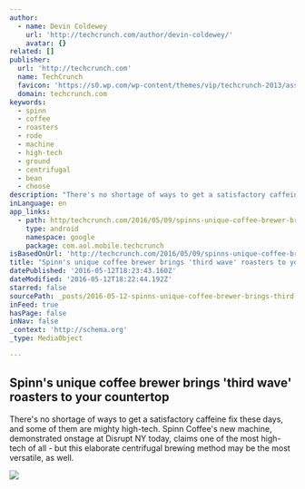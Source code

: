 ```yaml
---
author:
  - name: Devin Coldewey
    url: 'http://techcrunch.com/author/devin-coldewey/'
    avatar: {}
related: []
publisher:
  url: 'http://techcrunch.com'
  name: TechCrunch
  favicon: 'https://s0.wp.com/wp-content/themes/vip/techcrunch-2013/assets/images/favicon.ico'
  domain: techcrunch.com
keywords:
  - spinn
  - coffee
  - roasters
  - rode
  - machine
  - high-tech
  - ground
  - centrifugal
  - bean
  - choose
description: "There's no shortage of ways to get a satisfactory caffeine fix these days, and some of them are mighty high-tech. Spinn Coffee's new machine, demonstrated onstage at Disrupt NY today, claims one of the most high-tech of all - but this elaborate centrifugal brewing method may be the most versatile, as well."
inLanguage: en
app_links:
  - path: http/techcrunch.com/2016/05/09/spinns-unique-coffee-brewer-brings-third-wave-roasters-to-your-countertop/
    type: android
    namespace: google
    package: com.aol.mobile.techcrunch
isBasedOnUrl: 'http://techcrunch.com/2016/05/09/spinns-unique-coffee-brewer-brings-third-wave-roasters-to-your-countertop/?utm_medium=email&utm_source=flipboard'
title: "Spinn's unique coffee brewer brings 'third wave' roasters to your countertop"
datePublished: '2016-05-12T18:23:43.160Z'
dateModified: '2016-05-12T18:22:44.192Z'
starred: false
sourcePath: _posts/2016-05-12-spinns-unique-coffee-brewer-brings-third-wave-roasters-to.md
inFeed: true
hasPage: false
inNav: false
_context: 'http://schema.org'
_type: MediaObject

---
```

<article style=""><h1>Spinn's unique coffee brewer brings 'third wave' roasters to your countertop</h1><p>There's no shortage of ways to get a satisfactory caffeine fix these days, and some of them are mighty high-tech. Spinn Coffee's new machine, demonstrated onstage at Disrupt NY today, claims one of the most high-tech of all - but this elaborate centrifugal brewing method may be the most versatile, as well.</p><img src="https://tctechcrunch2011.files.wordpress.com/2016/05/spinn-machine.jpg?w=1024&amp;h=734" /></article>